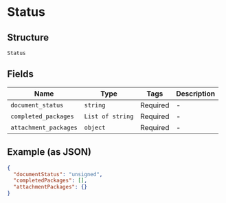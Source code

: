 
# Status

## Structure

`Status`

## Fields

| Name | Type | Tags | Description |
|  --- | --- | --- | --- |
| `document_status` | `string` | Required | - |
| `completed_packages` | `List of string` | Required | - |
| `attachment_packages` | `object` | Required | - |

## Example (as JSON)

```json
{
  "documentStatus": "unsigned",
  "completedPackages": [],
  "attachmentPackages": {}
}
```

